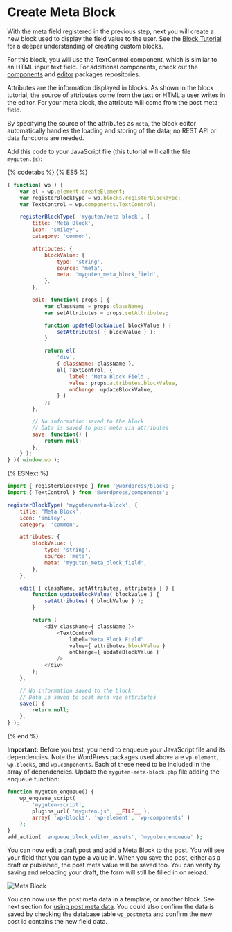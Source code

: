 # Create Meta Block

With the meta field registered in the previous step, next you will create a new block used to display the field value to the user. See the [Block Tutorial](/docs/designers-developers/developers/tutorials/block-tutorial/readme.md) for a deeper understanding of creating custom blocks.

For this block, you will use the TextControl component, which is similar to an HTML input text field. For additional components, check out the [components](/packages/components/src) and [editor](/packages/editor/src/components) packages repositories.

Attributes are the information displayed in blocks. As shown in the block tutorial, the source of attributes come from the text or HTML a user writes in the editor. For your meta block, the attribute will come from the post meta field.

By specifying the source of the attributes as `meta`, the block editor automatically handles the loading and storing of the data; no REST API or data functions are needed.

Add this code to your JavaScript file (this tutorial will call the file `myguten.js`):

{% codetabs %}
{% ES5 %}
```js
( function( wp ) {
	var el = wp.element.createElement;
	var registerBlockType = wp.blocks.registerBlockType;
	var TextControl = wp.components.TextControl;

	registerBlockType( 'myguten/meta-block', {
		title: 'Meta Block',
		icon: 'smiley',
		category: 'common',

		attributes: {
			blockValue: {
				type: 'string',
				source: 'meta',
				meta: 'myguten_meta_block_field',
			},
		},

		edit: function( props ) {
			var className = props.className;
			var setAttributes = props.setAttributes;

			function updateBlockValue( blockValue ) {
				setAttributes( { blockValue } );
			}

			return el(
				'div',
				{ className: className },
				el( TextControl, {
					label: 'Meta Block Field',
					value: props.attributes.blockValue,
					onChange: updateBlockValue,
				} )
			);
		},

		// No information saved to the block
		// Data is saved to post meta via attributes
		save: function() {
			return null;
		},
	} );
} )( window.wp );
```
{% ESNext %}
```js
import { registerBlockType } from '@wordpress/blocks';
import { TextControl } from '@wordpress/components';

registerBlockType( 'myguten/meta-block', {
	title: 'Meta Block',
	icon: 'smiley',
	category: 'common',

	attributes: {
		blockValue: {
			type: 'string',
			source: 'meta',
			meta: 'myguten_meta_block_field',
		},
	},

	edit( { className, setAttributes, attributes } ) {
		function updateBlockValue( blockValue ) {
			setAttributes( { blockValue } );
		}

		return (
			<div className={ className }>
				<TextControl
					label="Meta Block Field"
					value={ attributes.blockValue }
					onChange={ updateBlockValue }
				/>
			</div>
		);
	},

	// No information saved to the block
	// Data is saved to post meta via attributes
	save() {
		return null;
	},
} );
```
{% end %}

**Important:** Before you test, you need to enqueue your JavaScript file and its dependencies. Note the WordPress packages used above are `wp.element`, `wp.blocks`, and `wp.components`. Each of these need to be included in the array of dependencies. Update the `myguten-meta-block.php` file adding the enqueue function:

```php
function myguten_enqueue() {
	wp_enqueue_script(
		'myguten-script',
		plugins_url( 'myguten.js', __FILE__ ),
		array( 'wp-blocks', 'wp-element', 'wp-components' )
	);
}
add_action( 'enqueue_block_editor_assets', 'myguten_enqueue' );
```

You can now edit a draft post and add a Meta Block to the post. You will see your field that you can type a value in. When you save the post, either as a draft or published, the post meta value will be saved too. You can verify by saving and reloading your draft, the form will still be filled in on reload.

![Meta Block](https://raw.githubusercontent.com/WordPress/gutenberg/master/docs/designers-developers/developers/tutorials/metabox/meta-block.png)

You can now use the post meta data in a template, or another block. See next section for [using post meta data](/docs/designers-developers/developers/tutorials/metabox/meta-block-4-use-data.md). You could also confirm the data is saved by checking the database table `wp_postmeta` and confirm the new post id contains the new field data.

